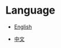 # Language

- [English](https://github.com/MeowServer/HintServiceMeow/blob/main/ReadMe/README.md)

- [中文](https://github.com/MeowServer/HintServiceMeow/blob/main/ReadMe/README_zh.md)
